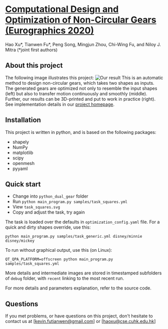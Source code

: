 # [Computational Design and Optimization of Non-Circular Gears (Eurographics 2020)](https://appsrv.cse.cuhk.edu.hk/~haoxu/projects/compute_gear/)
Hao Xu*, Tianwen Fu*, Peng Song, Mingjun Zhou, Chi-Wing Fu, and Niloy J. Mitra (*joint first authors)

## About this project
The following image illustrates this project:
![Our result](./image/teaser.png)
This is an automatic method to design non-circular gears, which takes two shapes as inputs.
The generated gears are optimized not only to resemble the input shapes (left) but also to transfer motion continuously and smoothly (middle). Further, our results can be 3D-printed and put to work in practice (right). 
See implementation details in our [project homepage](https://appsrv.cse.cuhk.edu.hk/~haoxu/projects/compute_gear/).

## Installation
This project is written in python, and is based on the following packages:
- shapely
- NumPy
- matplotlib
- scipy
- openmesh
- pyyaml

## Quick start

- Change into `python_dual_gear` folder
- Run `python main_program.py samples/task_squares.yml`
- View `task_squares.svg`
- Copy and adjust the task, try again

The task is loaded over the defaults in `optimization_config.yaml`
file. For a quick and dirty shapes override, use this:

```
python main_program.py samples/task_generic.yml disney/minnie disney/mickey
```

To run without graphical output, use this (on Linux):
```
QT_QPA_PLATFORM=offscreen python main_program.py samples/task_squares.yml
```

More details and intermediate images are stored in timestamped
subfolders of `debug` folder, with `recent` linking to the most recent
run.

For more details and parameters explanation, refer to the source code.

## Questions
If you met problems, or have questions on this project, don't hesitate to contact us at 
[kevin.futianwen@gmail.com] or [haoxu@cse.cuhk.edu.hk]

